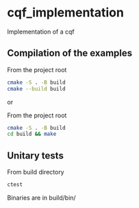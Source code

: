 # cqf_implementation

Implementation of a cqf

## Compilation of the examples

From the project root
```bash
cmake -S . -B build
cmake --build build 
```
  
or   
  
From the project root
```bash
cmake -S . -B build
cd build && make 
```

## Unitary tests

From build directory
```bash
ctest
```


Binaries are in build/bin/
